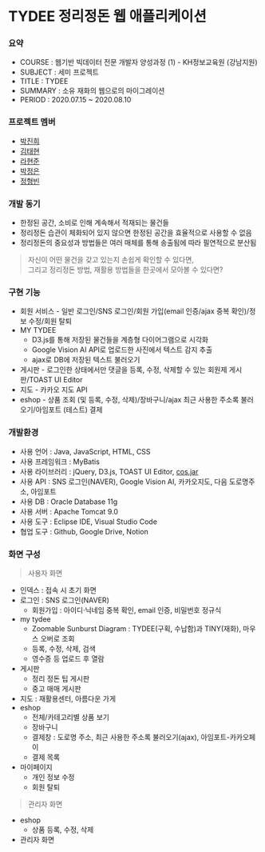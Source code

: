 # TYDEE 정리정돈 웹 애플리케이션
### 요약
- COURSE : 웹기반 빅데이터 전문 개발자 양성과정 (1) - KH정보교육원 (강남지원)
- SUBJECT : 세미 프로젝트
- TITLE : TYDEE
- SUMMARY : 소유 재화의 웹으로의 마이그레이션
- PERIOD : 2020.07.15 ~ 2020.08.10

### 프로젝트 멤버
- [박진희](https://github.com/pomeloEater)
- [김태현](https://github.com/ffolabear)
- [라현준](https://github.com/la-Hyun-Jun)
- [박정은](https://github.com/jungeun-p)
- [정형빈](https://github.com/AbelJung)

### 개발 동기
- 한정된 공간, 소비로 인해 계속해서 적재되는 물건들
- 정리정돈 습관이 체화되어 있지 않으면 한정된 공간을 효율적으로 사용할 수 없음
- 정리정돈의 중요성과 방법들은 여러 매체를 통해 송출됨에 따라 필연적으로 분산됨

> 자신이 어떤 물건을 갖고 있는지 손쉽게 확인할 수 있다면, <br />
> 그리고 정리정돈 방법, 재활용 방법들을 한곳에서 모아볼 수 있다면?

### 구현 기능
- 회원 서비스 - 일반 로그인/SNS 로그인/회원 가입(email 인증/ajax 중복 확인)/정보 수정/회원 탈퇴
- MY TYDEE
    - D3.js를 통해 저장된 물건들을 계층형 다이어그램으로 시각화
    - Google Vision AI API로 업로드한 사진에서 텍스트 감지 추출
    - ajax로 DB에 저장된 텍스트 불러오기
- 게시판 - 로그인한 상태에서만 댓글을 등록, 수정, 삭제할 수 있는 회원제 게시판/TOAST UI Editor
- 지도 - 카카오 지도 API
- eshop - 상품 조회 (및 등록, 수정, 삭제)/장바구니/ajax 최근 사용한 주소록 불러오기/아임포트 (테스트) 결제


### 개발환경
- 사용 언어 : Java, JavaScript, HTML, CSS
- 사용 프레임워크 : MyBatis
- 사용 라이브러리 : jQuery, D3.js, TOAST UI Editor, [cos.jar](http://www.servlets.com/cos/)
- 사용 API : SNS 로그인(NAVER), Google Vision AI, 카카오지도, 다음 도로명주소, 아임포트
- 사용 DB : Oracle Database 11g
- 사용 서버 : Apache Tomcat 9.0
- 사용 도구 : Eclipse IDE, Visual Studio Code
- 협업 도구 : Github, Google Drive, Notion

### 화면 구성
> 사용자 화면
* 인덱스 : 접속 시 초기 화면
* 로그인 : SNS 로그인(NAVER)
    * 회원가입 : 아이디·닉네임 중복 확인, email 인증, 비밀번호 정규식
* my tydee
    * Zoomable Sunburst Diagram : TYDEE(구획, 수납함)과 TINY(재화), 마우스 오버로 조회
    * 등록, 수정, 삭제, 검색
    * 영수증 등 업로드 후 열람
* 게시판
    * 정리 정돈 팁 게시판
    * 중고 매매 게시판
* 지도 : 재활용센터, 아름다운 가게
* eshop
    * 전체/카테고리별 상품 보기
    * 장바구니
    * 결제창 : 도로명 주소, 최근 사용한 주소록 불러오기(ajax), 아임포트-카카오페이
    * 결제 목록
* 마이페이지
    * 개인 정보 수정
    * 회원 탈퇴
    
> 관리자 화면
* eshop
    * 상품 등록, 수정, 삭제
* 관리자 화면
